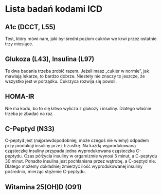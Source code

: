 # Lista badań kodami ICD

## A1c (DCCT, L55)

Test, który mówi nam, jaki był średni poziom cukrów we krwi przez ostatnie trzy miesiące.

## Glukoza (L43), Insulina (L97)

Te dwa badania trzeba zrobić razem. Jeżeli masz „cukier w normie”, jak mawiają lekarze, to bardzo dobrze. Niestety nie znaczy to jeszcze, że wszystko jest w porządku. Cukrzyca rozwija się powoli.

## HOMA-IR

Nie ma kodu, bo to się łatwo wylicza z glukozy i insuliny. Dlatego właśnie trzeba je zbadać na raz.

## C-Peptyd (N33)

C-peptyd jest (najprawdopodobniej, może czegoś nie wiemy) odpadem przy produkcji insuliny przez trzustkę. Na każdą wyprodukowaną cząsteczkę insuliny przypada jedna wyprodukowana cząsteczka C-peptydu. Czas półżycia insuliny w orgamizmie wynosi 5 minut, a C-peptydu 30 minut. Ponadto insulina jest pochłaniana przez wątrobę, a C-peptyd nie. Dlatego możemy dokładniej zmierzyć ilość wyprodukowanej insuliny pośrednio, mierząc stężenie C-peptydu.

## Witamina 25(OH)D (O91)
